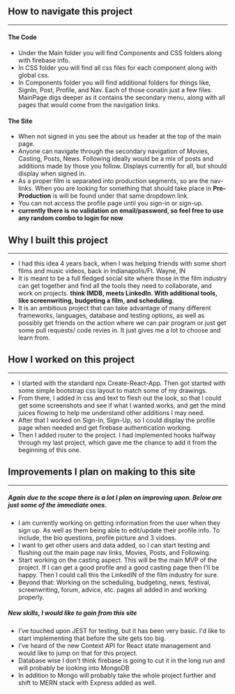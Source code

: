 ## How to navigate this project
***
#### The Code
- Under the Main folder you will find Components and CSS folders along with firebase info. 
- In CSS folder you will find all css files for each component along with global css.
- In Components folder you will find additional folders for things like, SignIn, Post, Profile, and Nav. Each of those conatin just a few files. MainPage digs deeper as it contains the secondary menu, along with all pages that would come from the navigation links.
#### The Site
- When not signed in you see the about us header at the top of the main page. 
- Anyone can navigate through the secondary navigation of Movies, Casting, Posts, News. Following ideally would be a mix of posts and additions made by those you follow. Displays currently for all, but should display when signed in. 
- As a proper film is separated into production segments, so are the nav-links. When you are looking for something that should take place in **Pre-Production** is will be found under that same dropdown link. 
- You can not access the profile page until you sign-in or sign-up.
- **currently there is no validation on email/password, so feel free to use any random combo to login for now**


## Why I built this project
***
- I had this idea 4 years back, when I was helping friends with some short films and music videos, back in Indianapolis/Ft. Wayne, IN
- It is meant to be a full fledged social site where those in the film industry can get together and find all the tools they need to collaborate, and work on projects. 
**think IMDB, meets LinkedIn. With additional tools, like screenwriting, budgeting a film, and scheduling.**
- It is an ambitious project that can take advantage of many different frameworks, languages, database and testing options, as well as possibly get friends on the action where we can pair program or just get some pull requests/ code revies in. It just gives me a lot to choose and learn from. 

## How I worked on this project
***
- I started with the standard npx Create-React-App. Then got started with some simple bootstrap css layout to match some of my drawings.
- From there, I added in css and text to flesh out the look, so that I could get some screenshots and see if what I wanted works, and get the mind juices flowing to help me understand other additions I may need.
- After that I worked on Sign-In, Sign-Up, so I could display the profile page when needed and get firebase authentication working. 
- Then I added router to the project. I had implemented hooks halfway through my last project, which gave me the chance to add it from the beginning of this one. 

## Improvements I plan on making to this site
***

##### Again due to the scope there is a lot I plan on improving upon. Below are just some of the immediate ones.
- I am currently working on getting information from the user when they sign up. As well as them being able to edit/update their profile info. To include, the bio questions, profile picture and 3 vidoes. 
- I want to get other users and data added, so I can start testing and flushing out the main page nav links, Movies, Posts, and Following. 
- Start working on the casting aspect. This will be the main MVP of the project. If I can get a good profile and a good casting page then I'll be happy. Then I could call this the LinkedIN of the film industry for sure.
- Beyond that: Working on the scheduling, budgeting, news, festival, screenwriting, forum, advice, etc. pages all added in and working properly. 

##### New skills, I would like to gain from this site
- I've touched upon JEST for testing, but it has been very basic. I'd like to start implementing that before the site gets too big.
- I've heard of the new Context API for React state management and would like to jump on that for this project. 
- Database wise I don't think firebase is going to cut it in the long run and will probably be looking into MongoDB
- In addition to Mongo will probably take the whole project further and shift to MERN stack with Express added as well.